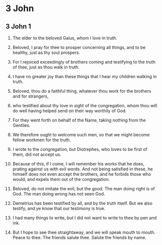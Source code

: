 # 3 John

## 3 John 1

1. The elder to the beloved Gaius, whom I love in truth.

2. Beloved, I pray for thee to prosper concerning all things, and to be healthy, just as thy soul prospers.

3. For I rejoiced exceedingly of brothers coming and testifying to the truth of thee, just as thou walk in truth.

4. I have no greater joy than these things that I hear my children walking in truth.

5. Beloved, thou do a faithful thing, whatever thou work for the brothers and for strangers,

6. who testified about thy love in sight of the congregation, whom thou will do well having helped send on their way worthily of God.

7. For they went forth on behalf of the Name, taking nothing from the Gentiles.

8. We therefore ought to welcome such men, so that we might become fellow workmen for the truth.

9. I wrote to the congregation, but Diotrephes, who loves to be first of them, did not accept us.

10. Because of this, if I come, I will remember his works that he does, prating against us with evil words. And not being satisfied in these, he himself does not even accept the brothers, and he forbids those who would, and expels them out of the congregation.

11. Beloved, do not imitate the evil, but the good. The man doing right is of God. The man doing wrong has not seen God.

12. Demetrius has been testified by all, and by the truth itself. But we also testify, and ye know that our testimony is true.

13. I had many things to write, but I did not want to write to thee by pen and ink.

14. But I hope to see thee straightaway, and we will speak mouth to mouth. Peace to thee. The friends salute thee. Salute the friends by name.